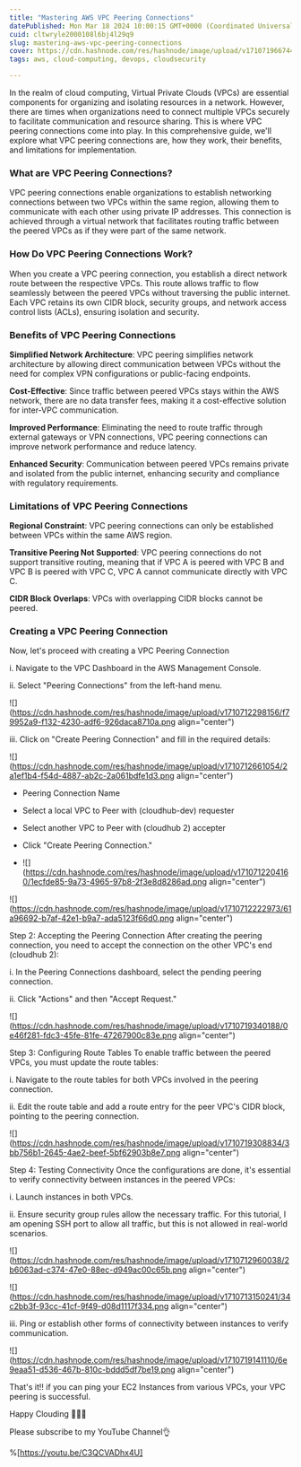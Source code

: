 ```yaml
---
title: "Mastering AWS VPC Peering Connections"
datePublished: Mon Mar 18 2024 10:00:15 GMT+0000 (Coordinated Universal Time)
cuid: cltwryle2000108l6bj4l29q9
slug: mastering-aws-vpc-peering-connections
cover: https://cdn.hashnode.com/res/hashnode/image/upload/v1710719667442/757141d0-fee1-4ed0-876b-56814ecb9906.jpeg
tags: aws, cloud-computing, devops, cloudsecurity

---
```


In the realm of cloud computing, Virtual Private Clouds (VPCs) are essential components for organizing and isolating resources in a network. However, there are times when organizations need to connect multiple VPCs securely to facilitate communication and resource sharing. This is where VPC peering connections come into play. In this comprehensive guide, we'll explore what VPC peering connections are, how they work, their benefits, and limitations for implementation.

### What are VPC Peering Connections?

VPC peering connections enable organizations to establish networking connections between two VPCs within the same region, allowing them to communicate with each other using private IP addresses. This connection is achieved through a virtual network that facilitates routing traffic between the peered VPCs as if they were part of the same network.

### How Do VPC Peering Connections Work?

When you create a VPC peering connection, you establish a direct network route between the respective VPCs. This route allows traffic to flow seamlessly between the peered VPCs without traversing the public internet. Each VPC retains its own CIDR block, security groups, and network access control lists (ACLs), ensuring isolation and security.

### Benefits of VPC Peering Connections

**Simplified Network Architecture**: VPC peering simplifies network architecture by allowing direct communication between VPCs without the need for complex VPN configurations or public-facing endpoints.

**Cost-Effective**: Since traffic between peered VPCs stays within the AWS network, there are no data transfer fees, making it a cost-effective solution for inter-VPC communication.

**Improved Performance**: Eliminating the need to route traffic through external gateways or VPN connections, VPC peering connections can improve network performance and reduce latency.

**Enhanced Security**: Communication between peered VPCs remains private and isolated from the public internet, enhancing security and compliance with regulatory requirements.

### Limitations of VPC Peering Connections

**Regional Constraint**: VPC peering connections can only be established between VPCs within the same AWS region.

**Transitive Peering Not Supported**: VPC peering connections do not support transitive routing, meaning that if VPC A is peered with VPC B and VPC B is peered with VPC C, VPC A cannot communicate directly with VPC C.

**CIDR Block Overlaps**: VPCs with overlapping CIDR blocks cannot be peered.

### Creating a VPC Peering Connection

Now, let's proceed with creating a VPC Peering Connection

i. Navigate to the VPC Dashboard in the AWS Management Console.

ii. Select "Peering Connections" from the left-hand menu.

![](https://cdn.hashnode.com/res/hashnode/image/upload/v1710712298156/f79952a9-f132-4230-adf6-926daca8710a.png align="center")

iii. Click on "Create Peering Connection" and fill in the required details:

![](https://cdn.hashnode.com/res/hashnode/image/upload/v1710712661054/2a1ef1b4-f54d-4887-ab2c-2a061bdfe1d3.png align="center")

* Peering Connection Name
    
* Select a local VPC to Peer with (cloudhub-dev) requester
    
* Select another VPC to Peer with (cloudhub 2) accepter
    
* Click "Create Peering Connection."
    
* ![](https://cdn.hashnode.com/res/hashnode/image/upload/v1710712204160/1ecfde85-9a73-4965-97b8-2f3e8d8286ad.png align="center")
    

![](https://cdn.hashnode.com/res/hashnode/image/upload/v1710712222973/61a96692-b7af-42e1-b9a7-ada5123f66d0.png align="center")

Step 2: Accepting the Peering Connection After creating the peering connection, you need to accept the connection on the other VPC's end (cloudhub 2):

i. In the Peering Connections dashboard, select the pending peering connection.

ii. Click "Actions" and then "Accept Request."

![](https://cdn.hashnode.com/res/hashnode/image/upload/v1710719340188/0e46f281-fdc3-45fe-81fe-47267900c83e.png align="center")

Step 3: Configuring Route Tables To enable traffic between the peered VPCs, you must update the route tables:

i. Navigate to the route tables for both VPCs involved in the peering connection.

ii. Edit the route table and add a route entry for the peer VPC's CIDR block, pointing to the peering connection.

![](https://cdn.hashnode.com/res/hashnode/image/upload/v1710719308834/3bb756b1-2645-4ae2-beef-5bf62903b8e7.png align="center")

Step 4: Testing Connectivity Once the configurations are done, it's essential to verify connectivity between instances in the peered VPCs:

i. Launch instances in both VPCs.

ii. Ensure security group rules allow the necessary traffic. For this tutorial, I am opening SSH port to allow all traffic, but this is not allowed in real-world scenarios.

![](https://cdn.hashnode.com/res/hashnode/image/upload/v1710712960038/2b6063ad-c374-47e0-88ec-d949ac00c65b.png align="center")

![](https://cdn.hashnode.com/res/hashnode/image/upload/v1710713150241/34c2bb3f-93cc-41cf-9f49-d08d1117f334.png align="center")

iii. Ping or establish other forms of connectivity between instances to verify communication.

![](https://cdn.hashnode.com/res/hashnode/image/upload/v1710719141110/6e9eaa51-d536-467b-810c-bddd5df7be19.png align="center")

That's it!! if you can ping your EC2 Instances from various VPCs, your VPC peering is successful.

Happy Clouding 👏👏👏

Please subscribe to my YouTube Channel👌

%[https://youtu.be/C3QCVADhx4U]